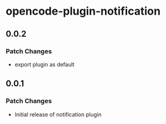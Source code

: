 # opencode-plugin-notification

## 0.0.2

### Patch Changes

- export plugin as default

## 0.0.1

### Patch Changes

- Initial release of notification plugin
